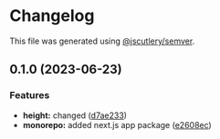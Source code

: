 # Changelog

This file was generated using [@jscutlery/semver](https://github.com/jscutlery/semver).

## 0.1.0 (2023-06-23)


### Features

* **height:** changed ([d7ae233](https://github.com/vvaldemarok/tst-nx/commit/d7ae23339478c3093fa8385a149a9b317cacddf5))
* **monorepo:** added next.js app package ([e2608ec](https://github.com/vvaldemarok/tst-nx/commit/e2608ec6067e429f76341dd2d94e3cb820d9d1d2))
